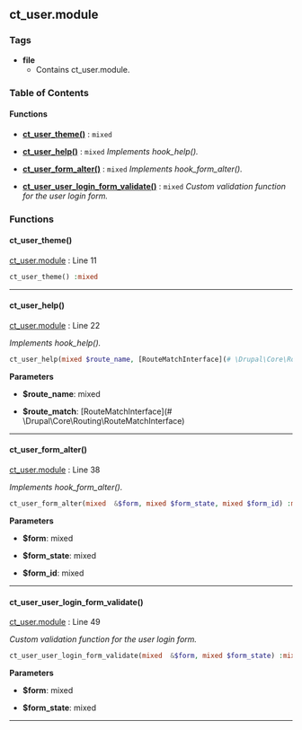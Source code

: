 


## ct_user.module






### Tags

- **file**
  - Contains ct_user.module.






### Table of Contents











#### Functions
- **[ct_user_theme()](../namespaces/default.md#ct_user_theme)**
           : `mixed`

- **[ct_user_help()](../namespaces/default.md#ct_user_help)**
           : `mixed`
*Implements hook_help().*

- **[ct_user_form_alter()](../namespaces/default.md#ct_user_form_alter)**
           : `mixed`
*Implements hook_form_alter().*

- **[ct_user_user_login_form_validate()](../namespaces/default.md#ct_user_user_login_form_validate)**
           : `mixed`
*Custom validation function for the user login form.*







### Functions

#### ct_user_theme()

[ct_user.module](../files/web-modules-custom-ct-user-ct-user.md) : Line 11



```php
ct_user_theme() :mixed
```






---
#### ct_user_help()

[ct_user.module](../files/web-modules-custom-ct-user-ct-user.md) : Line 22

*Implements hook_help().*


```php
ct_user_help(mixed $route_name, [RouteMatchInterface](# \Drupal\Core\Routing\RouteMatchInterface) $route_match) :mixed
```

**Parameters**

- **$route_name**: mixed
    
- **$route_match**: [RouteMatchInterface](# \Drupal\Core\Routing\RouteMatchInterface)
    





---
#### ct_user_form_alter()

[ct_user.module](../files/web-modules-custom-ct-user-ct-user.md) : Line 38

*Implements hook_form_alter().*


```php
ct_user_form_alter(mixed  &$form, mixed $form_state, mixed $form_id) :mixed
```

**Parameters**

- **$form**: mixed
    
- **$form_state**: mixed
    
- **$form_id**: mixed
    





---
#### ct_user_user_login_form_validate()

[ct_user.module](../files/web-modules-custom-ct-user-ct-user.md) : Line 49

*Custom validation function for the user login form.*


```php
ct_user_user_login_form_validate(mixed  &$form, mixed $form_state) :mixed
```

**Parameters**

- **$form**: mixed
    
- **$form_state**: mixed
    





---

